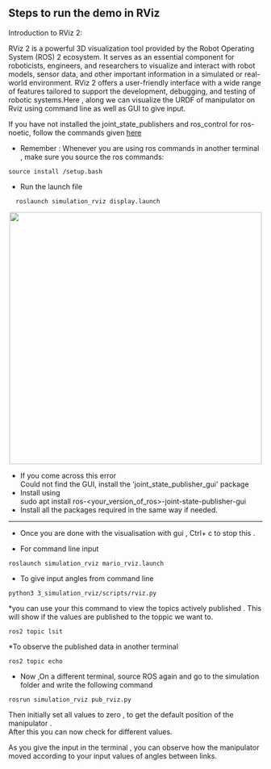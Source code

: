 ## Steps to run the demo in RViz 
Introduction to RViz 2:

RViz 2 is a powerful 3D visualization tool provided by the Robot Operating System (ROS) 2 ecosystem. It serves as an essential component for roboticists, engineers, and researchers to visualize and interact with robot models, sensor data, and other important information in a simulated or real-world environment. RViz 2 offers a user-friendly interface with a wide range of features tailored to support the development, debugging, and testing of robotic systems.Here , along we can visualize the URDF of manipulator on Rviz using command line as well as GUI to give input.

If you have not installed the joint_state_publishers and ros_control for ros-noetic, follow the commands given [here](https://github.com/SRA-VJTI/MARIO/tree/master/2_simulation_dh)

* Remember : Whenever you are using ros commands in another terminal , make sure you  source the ros commands:
```
source install /setup.bash
```
  

*  Run the launch file
```
  roslaunch simulation_rviz display.launch 
```


<p align="center">
  <img src="../assets/launch1.png" width="500"/>
</p>


   *  If you come across this error  
Could not find the GUI, install the 'joint_state_publisher_gui' package  
   *  Install  using  
sudo apt install ros-<your_version_of_ros>-joint-state-publisher-gui
   * Install all the packages required in the same way if needed.
 
 ----------------------------------------------------------------------  
  
*  Once you are done with the visualisation with gui , Ctrl+ c to stop this .  
  
  
*  For command line input    

```
roslaunch simulation_rviz mario_rviz.launch    
```
* To give input angles from command line
```
python3 3_simulation_rviz/scripts/rviz.py
```

*you can use your this command to view the topics actively published . This will show if the values are published to the toppic we want to.
```
ros2 topic lsit
```
*To observe the published data in another terminal 
```
ros2 topic echo
```
*  Now ,On a different terminal, source ROS again and go to the simulation folder and write the following command
```
rosrun simulation_rviz pub_rviz.py  
```
Then initially set all values to zero , to get the default position of the manipulator .  
After this you can now check for different values.

As you give the input in the terminal , you can observe how the manipulator moved according to your input values of angles between links.
